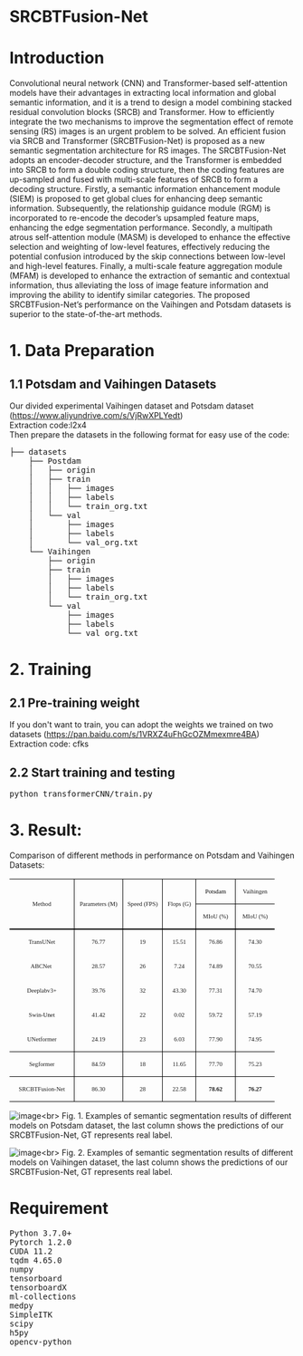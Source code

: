 # SRCBTFusion-Net
# Introduction
Convolutional neural network (CNN) and Transformer-based self-attention models have their advantages in extracting local information and global semantic information, and it is a trend to design a model combining stacked residual convolution blocks (SRCB) and Transformer. How to efficiently integrate the two mechanisms to improve the segmentation effect of remote sensing (RS) images is an urgent problem
to be solved. An efficient fusion via SRCB and Transformer (SRCBTFusion-Net) is proposed as a new semantic segmentation architecture for RS images. The SRCBTFusion-Net adopts an encoder-decoder structure, and the Transformer is embedded into SRCB to form a double coding structure, then the coding features are up-sampled and fused with multi-scale features of SRCB to form a decoding structure. Firstly, a semantic
information enhancement module (SIEM) is proposed to get global clues for enhancing deep semantic information. Subsequently, the relationship guidance module (RGM) is incorporated to re-encode the decoder’s upsampled feature maps, enhancing the edge segmentation performance. Secondly, a multipath atrous self-attention module (MASM) is developed to enhance the effective selection and weighting of low-level features, effectively reducing the potential confusion introduced by the skip connections between low-level and high-level features. Finally, a multi-scale feature aggregation module (MFAM) is developed to enhance the extraction of semantic and contextual information, thus alleviating the loss of image feature information and improving the ability to identify similar categories. The proposed SRCBTFusion-Net’s performance on the Vaihingen and Potsdam datasets is superior to the state-of-the-art methods.
# 1. Data Preparation
## 1.1 Potsdam and Vaihingen Datasets 
Our divided experimental Vaihingen dataset and Potsdam dataset (https://www.aliyundrive.com/s/VjRwXPLYedt)<br>
Extraction code:l2x4<br>
Then prepare the datasets in the following format for easy use of the code:
<pre>├── datasets
    ├── Postdam
    │   ├── origin
    │   ├── train
    │   │   ├── images
    │   │   ├── labels
    │   │   └── train_org.txt
    │   └── val
    │       ├── images
    │       ├── labels
    │       └── val_org.txt
    └── Vaihingen
        ├── origin
        ├── train
        │   ├── images
        │   ├── labels
        │   └── train_org.txt
        └── val
            ├── images
            ├── labels
            └── val_org.txt
</pre>
# 2. Training
## 2.1 Pre-training weight
If you don't want to train, you can adopt the weights we trained on two datasets (https://pan.baidu.com/s/1VRXZ4uFhGcOZMmexmre4BA)<br>
Extraction code: cfks
## 2.2 Start training and testing
<pre>python transformerCNN/train.py</pre>
# 3. Result:
Comparison of different methods in performance on Potsdam and Vaihingen Datasets:
<table class="MsoTableGrid" border="1" cellspacing="0" cellpadding="0" width="469" style="width:351.8pt;border-collapse:collapse;border:none;mso-border-alt:solid windowtext .5pt;
 mso-yfti-tbllook:1184;mso-padding-alt:0cm 5.4pt 0cm 5.4pt">
 <tbody><tr style="mso-yfti-irow:0;mso-yfti-firstrow:yes;height:6.95pt">
  <td width="123" rowspan="2" style="width:92.15pt;border-top:solid windowtext 1.0pt;
  border-left:none;border-bottom:double windowtext 1.5pt;border-right:solid windowtext 1.0pt;
  mso-border-top-alt:solid windowtext .5pt;mso-border-bottom-alt:double windowtext 1.5pt;
  mso-border-right-alt:solid windowtext .5pt;padding:0cm 5.4pt 0cm 5.4pt;
  height:6.95pt">
  <p class="MsoNormal" align="center" style="text-align:center"><span lang="EN-US" style="font-size:8.0pt;font-family:&quot;Times New Roman&quot;,serif;mso-fareast-font-family:
  宋体">Method<o:p></o:p></span></p>
  </td>
  <td width="85" rowspan="2" style="width:63.8pt;border-top:solid windowtext 1.0pt;
  border-left:none;border-bottom:double windowtext 1.5pt;border-right:solid windowtext 1.0pt;
  mso-border-left-alt:solid windowtext .5pt;mso-border-alt:solid windowtext .5pt;
  mso-border-bottom-alt:double windowtext 1.5pt;padding:0cm 5.4pt 0cm 5.4pt;
  height:6.95pt">
  <p class="MsoNormal" align="center" style="text-align:center"><span lang="EN-US" style="font-size:8.0pt;font-family:&quot;Times New Roman&quot;,serif;mso-fareast-font-family:
  宋体">Parameters (M)<o:p></o:p></span></p>
  </td>
  <td width="76" rowspan="2" style="width:2.0cm;border-top:solid windowtext 1.0pt;
  border-left:none;border-bottom:double windowtext 1.5pt;border-right:solid windowtext 1.0pt;
  mso-border-left-alt:solid windowtext .5pt;mso-border-alt:solid windowtext .5pt;
  mso-border-bottom-alt:double windowtext 1.5pt;padding:0cm 5.4pt 0cm 5.4pt;
  height:6.95pt">
  <p class="MsoNormal" align="center" style="text-align:center"><span lang="EN-US" style="font-size:8.0pt;font-family:&quot;Times New Roman&quot;,serif;mso-fareast-font-family:
  宋体">Speed (FPS)<o:p></o:p></span></p>
  </td>
  <td width="57" rowspan="2" style="width:42.55pt;border-top:solid windowtext 1.0pt;
  border-left:none;border-bottom:double windowtext 1.5pt;border-right:solid windowtext 1.0pt;
  mso-border-left-alt:solid windowtext .5pt;mso-border-alt:solid windowtext .5pt;
  mso-border-bottom-alt:double windowtext 1.5pt;padding:0cm 5.4pt 0cm 5.4pt;
  height:6.95pt">
  <p class="MsoNormal" align="center" style="text-align:center"><span lang="EN-US" style="font-size:8.0pt;font-family:&quot;Times New Roman&quot;,serif;mso-fareast-font-family:
  宋体">Flops (G)<o:p></o:p></span></p>
  </td>
  <td width="66" style="width:49.6pt;border-top:solid windowtext 1.0pt;
  border-left:none;border-bottom:solid windowtext 1.0pt;border-right:none;
  mso-border-left-alt:solid windowtext .5pt;mso-border-top-alt:solid windowtext .5pt;
  mso-border-left-alt:solid windowtext .5pt;mso-border-bottom-alt:solid windowtext .5pt;
  padding:0cm 5.4pt 0cm 5.4pt;height:6.95pt">
  <p class="MsoNormal" align="center" style="text-align:center"><span lang="EN-US" style="font-size:8.0pt;font-family:&quot;Times New Roman&quot;,serif;mso-fareast-font-family:
  宋体;color:black;mso-themecolor:text1">Potsdam</span><span lang="EN-US" style="font-size:8.0pt;font-family:&quot;Times New Roman&quot;,serif;mso-fareast-font-family:
  宋体"><o:p></o:p></span></p>
  </td>
  <td width="63" style="width:47.0pt;border:solid windowtext 1.0pt;border-right:
  none;mso-border-top-alt:solid windowtext .5pt;mso-border-left-alt:solid windowtext .5pt;
  mso-border-bottom-alt:solid windowtext .5pt;padding:0cm 5.4pt 0cm 5.4pt;
  height:6.95pt">
  <p class="MsoNormal" align="center" style="text-align:center"><span lang="EN-US" style="font-size:8.0pt;font-family:&quot;Times New Roman&quot;,serif;mso-fareast-font-family:
  宋体">Vaihingen<o:p></o:p></span></p>
  </td>
 </tr>
 <tr style="mso-yfti-irow:1;height:6.95pt">
  <td width="66" style="width:49.6pt;border-top:none;border-left:none;border-bottom:
  double windowtext 1.5pt;border-right:solid windowtext 1.0pt;mso-border-top-alt:
  solid windowtext .5pt;mso-border-left-alt:solid windowtext .5pt;mso-border-alt:
  solid windowtext .5pt;mso-border-bottom-alt:double windowtext 1.5pt;
  padding:0cm 5.4pt 0cm 5.4pt;height:6.95pt">
  <p class="MsoNormal" align="center" style="text-align:center"><span lang="EN-US" style="font-size:8.0pt;font-family:&quot;Times New Roman&quot;,serif;mso-fareast-font-family:
  宋体">MIoU (%)<o:p></o:p></span></p>
  </td>
  <td width="63" style="width:47.0pt;border:none;border-bottom:double windowtext 1.5pt;
  mso-border-top-alt:solid windowtext .5pt;mso-border-left-alt:solid windowtext .5pt;
  padding:0cm 5.4pt 0cm 5.4pt;height:6.95pt">
  <p class="MsoNormal" align="center" style="text-align:center"><span lang="EN-US" style="font-size:8.0pt;font-family:&quot;Times New Roman&quot;,serif;mso-fareast-font-family:
  宋体">MIoU (%)<o:p></o:p></span></p>
  </td>
 </tr>
 <tr style="mso-yfti-irow:2;height:6.95pt">
  <td width="123" style="width:92.15pt;border:none;border-right:solid windowtext 1.0pt;
  mso-border-top-alt:double windowtext 1.5pt;mso-border-top-alt:double windowtext 1.5pt;
  mso-border-right-alt:solid windowtext .5pt;padding:0cm 5.4pt 0cm 5.4pt;
  height:6.95pt">
  <p class="MsoNormal" align="center" style="text-align:center"><span class="SpellE"><span lang="EN-US" style="font-size:8.0pt;font-family:&quot;Times New Roman&quot;,serif;
  mso-fareast-font-family:宋体">TransUNet</span></span><span lang="EN-US" style="font-size:8.0pt;font-family:&quot;Times New Roman&quot;,serif;mso-fareast-font-family:
  宋体"><o:p></o:p></span></p>
  </td>
  <td width="85" style="width:63.8pt;border:none;border-right:solid windowtext 1.0pt;
  mso-border-top-alt:double windowtext 1.5pt;mso-border-left-alt:solid windowtext .5pt;
  mso-border-top-alt:double windowtext 1.5pt;mso-border-left-alt:solid windowtext .5pt;
  mso-border-right-alt:solid windowtext .5pt;padding:0cm 5.4pt 0cm 5.4pt;
  height:6.95pt">
  <p class="MsoNormal" align="center" style="text-align:center"><span lang="EN-US" style="font-size:8.0pt;font-family:&quot;Times New Roman&quot;,serif;mso-fareast-font-family:
  宋体">76.77<o:p></o:p></span></p>
  </td>
  <td width="76" style="width:2.0cm;border:none;border-right:solid windowtext 1.0pt;
  mso-border-top-alt:double windowtext 1.5pt;mso-border-left-alt:solid windowtext .5pt;
  mso-border-top-alt:double windowtext 1.5pt;mso-border-left-alt:solid windowtext .5pt;
  mso-border-right-alt:solid windowtext .5pt;padding:0cm 5.4pt 0cm 5.4pt;
  height:6.95pt">
  <p class="MsoNormal" align="center" style="text-align:center"><span lang="EN-US" style="font-size:8.0pt;font-family:&quot;Times New Roman&quot;,serif;mso-fareast-font-family:
  宋体">19<o:p></o:p></span></p>
  </td>
  <td width="57" style="width:42.55pt;border:none;border-right:solid windowtext 1.0pt;
  mso-border-top-alt:double windowtext 1.5pt;mso-border-left-alt:solid windowtext .5pt;
  mso-border-top-alt:double windowtext 1.5pt;mso-border-left-alt:solid windowtext .5pt;
  mso-border-right-alt:solid windowtext .5pt;padding:0cm 5.4pt 0cm 5.4pt;
  height:6.95pt">
  <p class="MsoNormal" align="center" style="text-align:center"><span lang="EN-US" style="font-size:8.0pt;font-family:&quot;Times New Roman&quot;,serif;mso-fareast-font-family:
  宋体">15.51<o:p></o:p></span></p>
  </td>
  <td width="66" style="width:49.6pt;border:none;border-right:solid windowtext 1.0pt;
  mso-border-top-alt:double windowtext 1.5pt;mso-border-left-alt:solid windowtext .5pt;
  mso-border-top-alt:double windowtext 1.5pt;mso-border-left-alt:solid windowtext .5pt;
  mso-border-right-alt:solid windowtext .5pt;padding:0cm 5.4pt 0cm 5.4pt;
  height:6.95pt">
  <p class="MsoNormal" align="center" style="text-align:center"><span lang="EN-US" style="font-size:8.0pt;font-family:&quot;Times New Roman&quot;,serif;mso-fareast-font-family:
  宋体">76.86<o:p></o:p></span></p>
  </td>
  <td width="63" style="width:47.0pt;border:none;mso-border-top-alt:double windowtext 1.5pt;
  mso-border-left-alt:solid windowtext .5pt;padding:0cm 5.4pt 0cm 5.4pt;
  height:6.95pt">
  <p class="MsoNormal" align="center" style="text-align:center"><span lang="EN-US" style="font-size:8.0pt;font-family:&quot;Times New Roman&quot;,serif;mso-fareast-font-family:
  宋体">74.30<o:p></o:p></span></p>
  </td>
 </tr>
 <tr style="mso-yfti-irow:3;height:6.95pt">
  <td width="123" style="width:92.15pt;border:none;border-right:solid windowtext 1.0pt;
  mso-border-right-alt:solid windowtext .5pt;padding:0cm 5.4pt 0cm 5.4pt;
  height:6.95pt">
  <p class="MsoNormal" align="center" style="text-align:center"><span class="SpellE"><span lang="EN-US" style="font-size:8.0pt;font-family:&quot;Times New Roman&quot;,serif;
  mso-fareast-font-family:宋体">ABCNet</span></span><!--[if supportFields]><span
  lang=EN-US style='font-size:8.0pt;font-family:"Times New Roman",serif;
  mso-fareast-font-family:宋体'><span style='mso-element:field-begin'></span> REF
  _Ref135246882 \r \h<span style='mso-spacerun:yes'>&nbsp; </span>\*
  MERGEFORMAT <span style='mso-element:field-separator'></span></span><![endif]--><span lang="EN-US" style="font-size:8.0pt;font-family:&quot;Times New Roman&quot;,serif;
  mso-fareast-font-family:宋体"><span style="mso-spacerun:yes">&nbsp;</span><!--[if gte mso 9]><xml>
   <w:data>08D0C9EA79F9BACE118C8200AA004BA90B02000000080000000E0000005F005200650066003100330035003200340036003800380032000000</w:data>
  </xml><![endif]--></span><!--[if supportFields]><span lang=EN-US
  style='font-size:8.0pt;font-family:"Times New Roman",serif;mso-fareast-font-family:
  宋体'><span style='mso-element:field-end'></span></span><![endif]--><span lang="EN-US" style="font-size:8.0pt;font-family:&quot;Times New Roman&quot;,serif;
  mso-fareast-font-family:宋体"><o:p></o:p></span></p>
  </td>
  <td width="85" style="width:63.8pt;border:none;border-right:solid windowtext 1.0pt;
  mso-border-left-alt:solid windowtext .5pt;mso-border-left-alt:solid windowtext .5pt;
  mso-border-right-alt:solid windowtext .5pt;padding:0cm 5.4pt 0cm 5.4pt;
  height:6.95pt">
  <p class="MsoNormal" align="center" style="text-align:center"><span lang="EN-US" style="font-size:8.0pt;font-family:&quot;Times New Roman&quot;,serif;mso-fareast-font-family:
  宋体">28.57<o:p></o:p></span></p>
  </td>
  <td width="76" style="width:2.0cm;border:none;border-right:solid windowtext 1.0pt;
  mso-border-left-alt:solid windowtext .5pt;mso-border-left-alt:solid windowtext .5pt;
  mso-border-right-alt:solid windowtext .5pt;padding:0cm 5.4pt 0cm 5.4pt;
  height:6.95pt">
  <p class="MsoNormal" align="center" style="text-align:center"><span lang="EN-US" style="font-size:8.0pt;font-family:&quot;Times New Roman&quot;,serif;mso-fareast-font-family:
  宋体">26<o:p></o:p></span></p>
  </td>
  <td width="57" style="width:42.55pt;border:none;border-right:solid windowtext 1.0pt;
  mso-border-left-alt:solid windowtext .5pt;mso-border-left-alt:solid windowtext .5pt;
  mso-border-right-alt:solid windowtext .5pt;padding:0cm 5.4pt 0cm 5.4pt;
  height:6.95pt">
  <p class="MsoNormal" align="center" style="text-align:center"><span lang="EN-US" style="font-size:8.0pt;font-family:&quot;Times New Roman&quot;,serif;mso-fareast-font-family:
  宋体">7.24<o:p></o:p></span></p>
  </td>
  <td width="66" style="width:49.6pt;border:none;border-right:solid windowtext 1.0pt;
  mso-border-left-alt:solid windowtext .5pt;mso-border-left-alt:solid windowtext .5pt;
  mso-border-right-alt:solid windowtext .5pt;padding:0cm 5.4pt 0cm 5.4pt;
  height:6.95pt">
  <p class="MsoNormal" align="center" style="text-align:center"><span lang="EN-US" style="font-size:8.0pt;font-family:&quot;Times New Roman&quot;,serif;mso-fareast-font-family:
  宋体">74.89<o:p></o:p></span></p>
  </td>
  <td width="63" style="width:47.0pt;border:none;mso-border-left-alt:solid windowtext .5pt;
  padding:0cm 5.4pt 0cm 5.4pt;height:6.95pt">
  <p class="MsoNormal" align="center" style="text-align:center"><span lang="EN-US" style="font-size:8.0pt;font-family:&quot;Times New Roman&quot;,serif;mso-fareast-font-family:
  宋体">70.55<o:p></o:p></span></p>
  </td>
 </tr>
 <tr style="mso-yfti-irow:4;height:6.95pt">
  <td width="123" style="width:92.15pt;border:none;border-right:solid windowtext 1.0pt;
  mso-border-right-alt:solid windowtext .5pt;padding:0cm 5.4pt 0cm 5.4pt;
  height:6.95pt">
  <p class="MsoNormal" align="center" style="text-align:center"><span lang="EN-US" style="font-size:8.0pt;font-family:&quot;Times New Roman&quot;,serif;mso-fareast-font-family:
  宋体">Deeplabv3+ <o:p></o:p></span></p>
  </td>
  <td width="85" style="width:63.8pt;border:none;border-right:solid windowtext 1.0pt;
  mso-border-left-alt:solid windowtext .5pt;mso-border-left-alt:solid windowtext .5pt;
  mso-border-right-alt:solid windowtext .5pt;padding:0cm 5.4pt 0cm 5.4pt;
  height:6.95pt">
  <p class="MsoNormal" align="center" style="text-align:center"><span lang="EN-US" style="font-size:8.0pt;font-family:&quot;Times New Roman&quot;,serif;mso-fareast-font-family:
  宋体">39.76<o:p></o:p></span></p>
  </td>
  <td width="76" style="width:2.0cm;border:none;border-right:solid windowtext 1.0pt;
  mso-border-left-alt:solid windowtext .5pt;mso-border-left-alt:solid windowtext .5pt;
  mso-border-right-alt:solid windowtext .5pt;padding:0cm 5.4pt 0cm 5.4pt;
  height:6.95pt">
  <p class="MsoNormal" align="center" style="text-align:center"><span lang="EN-US" style="font-size:8.0pt;font-family:&quot;Times New Roman&quot;,serif;mso-fareast-font-family:
  宋体">32<o:p></o:p></span></p>
  </td>
  <td width="57" style="width:42.55pt;border:none;border-right:solid windowtext 1.0pt;
  mso-border-left-alt:solid windowtext .5pt;mso-border-left-alt:solid windowtext .5pt;
  mso-border-right-alt:solid windowtext .5pt;padding:0cm 5.4pt 0cm 5.4pt;
  height:6.95pt">
  <p class="MsoNormal" align="center" style="text-align:center"><span lang="EN-US" style="font-size:8.0pt;font-family:&quot;Times New Roman&quot;,serif;mso-fareast-font-family:
  宋体">43.30<o:p></o:p></span></p>
  </td>
  <td width="66" style="width:49.6pt;border:none;border-right:solid windowtext 1.0pt;
  mso-border-left-alt:solid windowtext .5pt;mso-border-left-alt:solid windowtext .5pt;
  mso-border-right-alt:solid windowtext .5pt;padding:0cm 5.4pt 0cm 5.4pt;
  height:6.95pt">
  <p class="MsoNormal" align="center" style="text-align:center"><span lang="EN-US" style="font-size:8.0pt;font-family:&quot;Times New Roman&quot;,serif;mso-fareast-font-family:
  宋体">77.31<o:p></o:p></span></p>
  </td>
  <td width="63" style="width:47.0pt;border:none;mso-border-left-alt:solid windowtext .5pt;
  padding:0cm 5.4pt 0cm 5.4pt;height:6.95pt">
  <p class="MsoNormal" align="center" style="text-align:center"><span lang="EN-US" style="font-size:8.0pt;font-family:&quot;Times New Roman&quot;,serif;mso-fareast-font-family:
  宋体">74.70<o:p></o:p></span></p>
  </td>
 </tr>
 <tr style="mso-yfti-irow:5;height:6.95pt">
  <td width="123" style="width:92.15pt;border:none;border-right:solid windowtext 1.0pt;
  mso-border-right-alt:solid windowtext .5pt;padding:0cm 5.4pt 0cm 5.4pt;
  height:6.95pt">
  <p class="MsoNormal" align="center" style="text-align:center"><span lang="EN-US" style="font-size:8.0pt;font-family:&quot;Times New Roman&quot;,serif;mso-fareast-font-family:
  宋体">Swin-<span class="SpellE"><span style="color:black;mso-themecolor:text1">Un</span>et</span><o:p></o:p></span></p>
  </td>
  <td width="85" style="width:63.8pt;border:none;border-right:solid windowtext 1.0pt;
  mso-border-left-alt:solid windowtext .5pt;mso-border-left-alt:solid windowtext .5pt;
  mso-border-right-alt:solid windowtext .5pt;padding:0cm 5.4pt 0cm 5.4pt;
  height:6.95pt">
  <p class="MsoNormal" align="center" style="text-align:center"><span lang="EN-US" style="font-size:8.0pt;font-family:&quot;Times New Roman&quot;,serif;mso-fareast-font-family:
  宋体">41.42<o:p></o:p></span></p>
  </td>
  <td width="76" style="width:2.0cm;border:none;border-right:solid windowtext 1.0pt;
  mso-border-left-alt:solid windowtext .5pt;mso-border-left-alt:solid windowtext .5pt;
  mso-border-right-alt:solid windowtext .5pt;padding:0cm 5.4pt 0cm 5.4pt;
  height:6.95pt">
  <p class="MsoNormal" align="center" style="text-align:center"><span lang="EN-US" style="font-size:8.0pt;font-family:&quot;Times New Roman&quot;,serif;mso-fareast-font-family:
  宋体">22<o:p></o:p></span></p>
  </td>
  <td width="57" style="width:42.55pt;border:none;border-right:solid windowtext 1.0pt;
  mso-border-left-alt:solid windowtext .5pt;mso-border-left-alt:solid windowtext .5pt;
  mso-border-right-alt:solid windowtext .5pt;padding:0cm 5.4pt 0cm 5.4pt;
  height:6.95pt">
  <p class="MsoNormal" align="center" style="text-align:center"><span lang="EN-US" style="font-size:8.0pt;font-family:&quot;Times New Roman&quot;,serif;mso-fareast-font-family:
  宋体">0.02<o:p></o:p></span></p>
  </td>
  <td width="66" style="width:49.6pt;border:none;border-right:solid windowtext 1.0pt;
  mso-border-left-alt:solid windowtext .5pt;mso-border-left-alt:solid windowtext .5pt;
  mso-border-right-alt:solid windowtext .5pt;padding:0cm 5.4pt 0cm 5.4pt;
  height:6.95pt">
  <p class="MsoNormal" align="center" style="text-align:center"><span lang="EN-US" style="font-size:8.0pt;font-family:&quot;Times New Roman&quot;,serif;mso-fareast-font-family:
  宋体">59.72<o:p></o:p></span></p>
  </td>
  <td width="63" style="width:47.0pt;border:none;mso-border-left-alt:solid windowtext .5pt;
  padding:0cm 5.4pt 0cm 5.4pt;height:6.95pt">
  <p class="MsoNormal" align="center" style="text-align:center"><span lang="EN-US" style="font-size:8.0pt;font-family:&quot;Times New Roman&quot;,serif;mso-fareast-font-family:
  宋体">57.19<o:p></o:p></span></p>
  </td>
 </tr>
 <tr style="mso-yfti-irow:6;height:6.95pt">
  <td width="123" style="width:92.15pt;border-top:none;border-left:none;
  border-bottom:solid windowtext 1.0pt;border-right:solid windowtext 1.0pt;
  mso-border-bottom-alt:solid windowtext .5pt;mso-border-right-alt:solid windowtext .5pt;
  padding:0cm 5.4pt 0cm 5.4pt;height:6.95pt">
  <p class="MsoNormal" align="center" style="text-align:center"><span class="SpellE"><span lang="EN-US" style="font-size:8.0pt;font-family:&quot;Times New Roman&quot;,serif;
  mso-fareast-font-family:宋体">UNetformer</span></span><span lang="EN-US" style="font-size:8.0pt;font-family:&quot;Times New Roman&quot;,serif;mso-fareast-font-family:
  宋体;color:#0070C0"> </span><span lang="EN-US" style="font-size:8.0pt;font-family:
  &quot;Times New Roman&quot;,serif;mso-fareast-font-family:宋体"><o:p></o:p></span></p>
  </td>
  <td width="85" style="width:63.8pt;border-top:none;border-left:none;border-bottom:
  solid windowtext 1.0pt;border-right:solid windowtext 1.0pt;mso-border-left-alt:
  solid windowtext .5pt;mso-border-left-alt:solid windowtext .5pt;mso-border-bottom-alt:
  solid windowtext .5pt;mso-border-right-alt:solid windowtext .5pt;padding:
  0cm 5.4pt 0cm 5.4pt;height:6.95pt">
  <p class="MsoNormal" align="center" style="text-align:center"><span lang="EN-US" style="font-size:8.0pt;font-family:&quot;Times New Roman&quot;,serif;mso-fareast-font-family:
  宋体">24.19<o:p></o:p></span></p>
  </td>
  <td width="76" style="width:2.0cm;border-top:none;border-left:none;border-bottom:
  solid windowtext 1.0pt;border-right:solid windowtext 1.0pt;mso-border-left-alt:
  solid windowtext .5pt;mso-border-left-alt:solid windowtext .5pt;mso-border-bottom-alt:
  solid windowtext .5pt;mso-border-right-alt:solid windowtext .5pt;padding:
  0cm 5.4pt 0cm 5.4pt;height:6.95pt">
  <p class="MsoNormal" align="center" style="text-align:center"><span lang="EN-US" style="font-size:8.0pt;font-family:&quot;Times New Roman&quot;,serif;mso-fareast-font-family:
  宋体">23<o:p></o:p></span></p>
  </td>
  <td width="57" style="width:42.55pt;border-top:none;border-left:none;
  border-bottom:solid windowtext 1.0pt;border-right:solid windowtext 1.0pt;
  mso-border-left-alt:solid windowtext .5pt;mso-border-left-alt:solid windowtext .5pt;
  mso-border-bottom-alt:solid windowtext .5pt;mso-border-right-alt:solid windowtext .5pt;
  padding:0cm 5.4pt 0cm 5.4pt;height:6.95pt">
  <p class="MsoNormal" align="center" style="text-align:center"><span lang="EN-US" style="font-size:8.0pt;font-family:&quot;Times New Roman&quot;,serif;mso-fareast-font-family:
  宋体">6.03<o:p></o:p></span></p>
  </td>
  <td width="66" style="width:49.6pt;border-top:none;border-left:none;border-bottom:
  solid windowtext 1.0pt;border-right:solid windowtext 1.0pt;mso-border-left-alt:
  solid windowtext .5pt;mso-border-left-alt:solid windowtext .5pt;mso-border-bottom-alt:
  solid windowtext .5pt;mso-border-right-alt:solid windowtext .5pt;padding:
  0cm 5.4pt 0cm 5.4pt;height:6.95pt">
  <p class="MsoNormal" align="center" style="text-align:center"><span lang="EN-US" style="font-size:8.0pt;font-family:&quot;Times New Roman&quot;,serif;mso-fareast-font-family:
  宋体">77.90<o:p></o:p></span></p>
  </td>
  <td width="63" style="width:47.0pt;border:none;border-bottom:solid windowtext 1.0pt;
  mso-border-left-alt:solid windowtext .5pt;mso-border-left-alt:solid windowtext .5pt;
  mso-border-bottom-alt:solid windowtext .5pt;padding:0cm 5.4pt 0cm 5.4pt;
  height:6.95pt">
  <p class="MsoNormal" align="center" style="text-align:center"><span lang="EN-US" style="font-size:8.0pt;font-family:&quot;Times New Roman&quot;,serif;mso-fareast-font-family:
  宋体">74.95<o:p></o:p></span></p>
  </td>
 </tr>
 <tr style="mso-yfti-irow:7;height:6.95pt">
  <td width="123" style="width:92.15pt;border-top:none;border-left:none;
  border-bottom:solid windowtext 1.0pt;border-right:solid windowtext 1.0pt;
  mso-border-bottom-alt:solid windowtext .5pt;mso-border-right-alt:solid windowtext .5pt;
  padding:0cm 5.4pt 0cm 5.4pt;height:6.95pt">
  <p class="MsoNormal" align="center" style="text-align:center"><span class="SpellE"><span lang="EN-US" style="font-size:8.0pt;font-family:&quot;Times New Roman&quot;,serif;
  mso-fareast-font-family:宋体">Segformer</span></span><span lang="EN-US" style="font-size:8.0pt;font-family:&quot;Times New Roman&quot;,serif;mso-fareast-font-family:
  宋体"> <o:p></o:p></span></p>
  </td>
  <td width="85" style="width:63.8pt;border-top:none;border-left:none;border-bottom:
  solid windowtext 1.0pt;border-right:solid windowtext 1.0pt;mso-border-left-alt:
  solid windowtext .5pt;mso-border-left-alt:solid windowtext .5pt;mso-border-bottom-alt:
  solid windowtext .5pt;mso-border-right-alt:solid windowtext .5pt;padding:
  0cm 5.4pt 0cm 5.4pt;height:6.95pt">
  <p class="MsoNormal" align="center" style="text-align:center"><span lang="EN-US" style="font-size:8.0pt;font-family:&quot;Times New Roman&quot;,serif;mso-fareast-font-family:
  宋体">84.59<o:p></o:p></span></p>
  </td>
  <td width="76" style="width:2.0cm;border-top:none;border-left:none;border-bottom:
  solid windowtext 1.0pt;border-right:solid windowtext 1.0pt;mso-border-left-alt:
  solid windowtext .5pt;mso-border-left-alt:solid windowtext .5pt;mso-border-bottom-alt:
  solid windowtext .5pt;mso-border-right-alt:solid windowtext .5pt;padding:
  0cm 5.4pt 0cm 5.4pt;height:6.95pt">
  <p class="MsoNormal" align="center" style="text-align:center"><span lang="EN-US" style="font-size:8.0pt;font-family:&quot;Times New Roman&quot;,serif;mso-fareast-font-family:
  宋体">18<o:p></o:p></span></p>
  </td>
  <td width="57" style="width:42.55pt;border-top:none;border-left:none;
  border-bottom:solid windowtext 1.0pt;border-right:solid windowtext 1.0pt;
  mso-border-left-alt:solid windowtext .5pt;mso-border-left-alt:solid windowtext .5pt;
  mso-border-bottom-alt:solid windowtext .5pt;mso-border-right-alt:solid windowtext .5pt;
  padding:0cm 5.4pt 0cm 5.4pt;height:6.95pt">
  <p class="MsoNormal" align="center" style="text-align:center"><span lang="EN-US" style="font-size:8.0pt;font-family:&quot;Times New Roman&quot;,serif;mso-fareast-font-family:
  宋体">11.65<o:p></o:p></span></p>
  </td>
  <td width="66" style="width:49.6pt;border-top:none;border-left:none;border-bottom:
  solid windowtext 1.0pt;border-right:solid windowtext 1.0pt;mso-border-left-alt:
  solid windowtext .5pt;mso-border-left-alt:solid windowtext .5pt;mso-border-bottom-alt:
  solid windowtext .5pt;mso-border-right-alt:solid windowtext .5pt;padding:
  0cm 5.4pt 0cm 5.4pt;height:6.95pt">
  <p class="MsoNormal" align="center" style="text-align:center"><span lang="EN-US" style="font-size:8.0pt;font-family:&quot;Times New Roman&quot;,serif;mso-fareast-font-family:
  宋体">77.70<o:p></o:p></span></p>
  </td>
  <td width="63" style="width:47.0pt;border:none;border-bottom:solid windowtext 1.0pt;
  mso-border-left-alt:solid windowtext .5pt;mso-border-left-alt:solid windowtext .5pt;
  mso-border-bottom-alt:solid windowtext .5pt;padding:0cm 5.4pt 0cm 5.4pt;
  height:6.95pt">
  <p class="MsoNormal" align="center" style="text-align:center"><span lang="EN-US" style="font-size:8.0pt;font-family:&quot;Times New Roman&quot;,serif;mso-fareast-font-family:
  宋体">75.23<o:p></o:p></span></p>
  </td>
 </tr>
 <tr style="mso-yfti-irow:8;mso-yfti-lastrow:yes;height:6.95pt">
  <td width="123" style="width:92.15pt;border-top:none;border-left:none;
  border-bottom:solid windowtext 1.0pt;border-right:solid windowtext 1.0pt;
  mso-border-top-alt:solid windowtext .5pt;mso-border-top-alt:solid windowtext .5pt;
  mso-border-bottom-alt:solid windowtext .5pt;mso-border-right-alt:solid windowtext .5pt;
  padding:0cm 5.4pt 0cm 5.4pt;height:6.95pt">
  <p class="MsoNormal" align="center" style="text-align:center"><span class="SpellE"><span lang="EN-US" style="font-size:8.0pt;font-family:&quot;Times New Roman&quot;,serif;
  mso-fareast-font-family:宋体">SRCBTFusion</span></span><span lang="EN-US" style="font-size:8.0pt;font-family:&quot;Times New Roman&quot;,serif;mso-fareast-font-family:
  宋体">-Net<o:p></o:p></span></p>
  </td>
  <td width="85" style="width:63.8pt;border-top:none;border-left:none;border-bottom:
  solid windowtext 1.0pt;border-right:solid windowtext 1.0pt;mso-border-top-alt:
  solid windowtext .5pt;mso-border-left-alt:solid windowtext .5pt;mso-border-alt:
  solid windowtext .5pt;padding:0cm 5.4pt 0cm 5.4pt;height:6.95pt">
  <p class="MsoNormal" align="center" style="text-align:center"><span lang="EN-US" style="font-size:8.0pt;font-family:&quot;Times New Roman&quot;,serif;mso-fareast-font-family:
  宋体">86.30<o:p></o:p></span></p>
  </td>
  <td width="76" style="width:2.0cm;border-top:none;border-left:none;border-bottom:
  solid windowtext 1.0pt;border-right:solid windowtext 1.0pt;mso-border-top-alt:
  solid windowtext .5pt;mso-border-left-alt:solid windowtext .5pt;mso-border-alt:
  solid windowtext .5pt;padding:0cm 5.4pt 0cm 5.4pt;height:6.95pt">
  <p class="MsoNormal" align="center" style="text-align:center"><span lang="EN-US" style="font-size:8.0pt;font-family:&quot;Times New Roman&quot;,serif;mso-fareast-font-family:
  宋体">28<o:p></o:p></span></p>
  </td>
  <td width="57" style="width:42.55pt;border-top:none;border-left:none;
  border-bottom:solid windowtext 1.0pt;border-right:solid windowtext 1.0pt;
  mso-border-top-alt:solid windowtext .5pt;mso-border-left-alt:solid windowtext .5pt;
  mso-border-alt:solid windowtext .5pt;padding:0cm 5.4pt 0cm 5.4pt;height:6.95pt">
  <p class="MsoNormal" align="center" style="text-align:center"><span lang="EN-US" style="font-size:8.0pt;font-family:&quot;Times New Roman&quot;,serif;mso-fareast-font-family:
  宋体">22.58<o:p></o:p></span></p>
  </td>
  <td width="66" style="width:49.6pt;border-top:none;border-left:none;border-bottom:
  solid windowtext 1.0pt;border-right:solid windowtext 1.0pt;mso-border-top-alt:
  solid windowtext .5pt;mso-border-left-alt:solid windowtext .5pt;mso-border-alt:
  solid windowtext .5pt;padding:0cm 5.4pt 0cm 5.4pt;height:6.95pt">
  <p class="MsoNormal" align="center" style="text-align:center"><b><span lang="EN-US" style="font-size:8.0pt;font-family:&quot;Times New Roman&quot;,serif">78.62</span></b><span lang="EN-US" style="font-size:8.0pt;font-family:&quot;Times New Roman&quot;,serif;
  mso-fareast-font-family:宋体"><o:p></o:p></span></p>
  </td>
  <td width="63" style="width:47.0pt;border:none;border-bottom:solid windowtext 1.0pt;
  mso-border-top-alt:solid windowtext .5pt;mso-border-left-alt:solid windowtext .5pt;
  mso-border-top-alt:solid windowtext .5pt;mso-border-left-alt:solid windowtext .5pt;
  mso-border-bottom-alt:solid windowtext .5pt;padding:0cm 5.4pt 0cm 5.4pt;
  height:6.95pt">
  <p class="MsoNormal" align="center" style="text-align:center"><b><span lang="EN-US" style="font-size:8.0pt;font-family:&quot;Times New Roman&quot;,serif;
  mso-fareast-font-family:宋体">76.27<o:p></o:p></span></b></p>
  </td>
 </tr>
</tbody></table>

![image]([https://github.com/js257/SRCBTFusion-Net/blob/ea6c37f91a71fb9f59e631a50b3e51b1027dd756/figure/fig13.jpg](https://github.com/js257/SRCBTFusion-Net/blob/3be7237948769651c2eb4e23246cd6b944ed0fb5/figure/fig13.jpg))<br>
Fig. 1. Examples of semantic segmentation results of different models on Potsdam dataset, the last column shows the predictions of our SRCBTFusion-Net, GT represents real label.<br>

![image]([https://github.com/js257/SRCBTFusion-Net/blob/ea6c37f91a71fb9f59e631a50b3e51b1027dd756/figure/fig14.jpg](https://github.com/js257/SRCBTFusion-Net/blob/3be7237948769651c2eb4e23246cd6b944ed0fb5/figure/fig14.jpg))<br>
Fig. 2. Examples of semantic segmentation results of different models on Vaihingen dataset, the last column shows the predictions of our SRCBTFusion-Net, GT represents real label.<br>
# Requirement
<pre>Python 3.7.0+
Pytorch 1.2.0
CUDA 11.2
tqdm 4.65.0
numpy
tensorboard
tensorboardX
ml-collections
medpy
SimpleITK
scipy
h5py
opencv-python
</pre>
